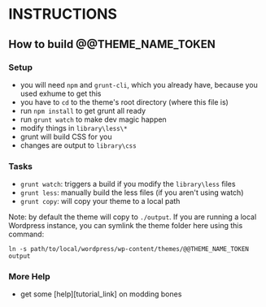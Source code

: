 # INSTRUCTIONS

## How to build @@THEME_NAME_TOKEN

### Setup
- you will need `npm` and `grunt-cli`, which you already have, because you used exhume to get this
- you have to `cd` to the theme's root directory (where this file is)
- run `npm install` to get grunt all ready
- run `grunt watch` to make dev magic happen
- modify things in `library\less\*`
- grunt will build CSS for you
- changes are output to `library\css`

### Tasks
- `grunt watch`: triggers a build if you modify the `library\less` files
- `grunt less`: manually build the less files (if you aren't using watch)
- `grunt copy`: will copy your theme to a local path

Note: by default the theme will copy to `./output`.  If you are running a local Wordpress instance, you can symlink the theme folder here using this command: 

`ln -s path/to/local/wordpress/wp-content/themes/@@THEME_NAME_TOKEN output`

### More Help
- get some [help][tutorial_link] on modding bones